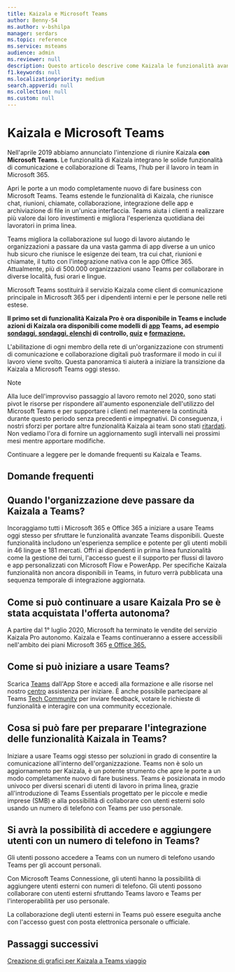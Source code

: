 ```yaml
---
title: Kaizala e Microsoft Teams
author: Benny-54
ms.author: v-bshilpa
manager: serdars
ms.topic: reference
ms.service: msteams
audience: admin
ms.reviewer: null
description: Questo articolo descrive come Kaizala le funzionalità avanzate e le funzionalità di Microsoft Teams.
f1.keywords: null
ms.localizationpriority: medium
search.appverid: null
ms.collection: null
ms.custom: null
---
```


# <a name="kaizala-and-microsoft-teams"></a>Kaizala e Microsoft Teams 

Nell'aprile 2019 abbiamo annunciato [](https://techcommunity.microsoft.com/t5/microsoft-kaizala-blog/update-on-kaizala-features-coming-to-microsoft-teams/ba-p/974525) l'intenzione di riunire Kaizala **con Microsoft Teams**. Le funzionalità di Kaizala integrano le solide funzionalità di comunicazione e collaborazione di Teams, l'hub per il lavoro in team in Microsoft 365.

Apri le porte a un modo completamente nuovo di fare business con Microsoft Teams. Teams estende le funzionalità di Kaizala, che riunisce chat, riunioni, chiamate, collaborazione, integrazione delle app e archiviazione di file in un'unica interfaccia. Teams aiuta i clienti a realizzare più valore dai loro investimenti e migliora l'esperienza quotidiana dei lavoratori in prima linea.

Teams migliora la collaborazione sul luogo di lavoro aiutando le organizzazioni a passare da una vasta gamma di app diverse a un unico hub sicuro che riunisce le esigenze dei team, tra cui chat, riunioni e chiamate, il tutto con l'integrazione nativa con le app Office 365. Attualmente, più di 500.000 organizzazioni usano Teams per collaborare in diverse località, fusi orari e lingue.

Microsoft Teams sostituirà il servizio Kaizala come client di comunicazione principale in Microsoft 365 per i dipendenti interni e per le persone nelle reti estese.

**Il primo set di funzionalità Kaizala Pro è ora disponibile in Teams e include azioni di Kaizala ora disponibili come modelli di [app](/microsoftteams/platform/samples/app-templates) Teams, ad esempio [sondaggi](/microsoftteams/platform/samples/app-templates#poll)[, sondaggi](/microsoftteams/platform/samples/app-templates#survey)[, elenchi](/microsoftteams/platform/samples/app-templates#checklist) di controllo, [quiz](/microsoftteams/platform/samples/app-templates#quiz--) e [formazione.](/microsoftteams/platform/samples/app-templates#training--)**

L'abilitazione di ogni membro della rete di un'organizzazione con strumenti di comunicazione e collaborazione digitali può trasformare il modo in cui il lavoro viene svolto. Questa panoramica ti aiuterà a iniziare la transizione da Kaizala a Microsoft Teams oggi stesso.

>[!NOTE]
> Alla luce dell'improvviso passaggio al lavoro remoto nel 2020, sono stati pivot le risorse per rispondere all'aumento esponenziale dell'utilizzo del Microsoft Teams e per supportare i clienti nel mantenere la continuità durante questo periodo senza precedenti e impegnativi. Di conseguenza, i nostri sforzi per portare altre funzionalità Kaizala ai team sono stati [ritardati](https://techcommunity.microsoft.com/t5/microsoft-kaizala-blog/update-on-kaizala-features-in-microsoft-teams/ba-p/1497289). Non vediamo l'ora di fornire un aggiornamento sugli intervalli nei prossimi mesi mentre apportare modifiche.

Continuare a leggere per le domande frequenti su Kaizala e Teams.

## <a name="faq"></a>Domande frequenti

## <a name="when-should-my-organization-move-from-kaizala-to-teams"></a>Quando l'organizzazione deve passare da Kaizala a Teams?

Incoraggiamo tutti i Microsoft 365 e Office 365 a iniziare a usare Teams oggi stesso per sfruttare le funzionalità avanzate Teams disponibili.[](https://www.microsoft.com/microsoft-teams/group-chat-software?ms.officeurl=teams&rtc=1&OCID=AID2388518_SEM_Ks5ySdZ9) Queste funzionalità includono un'esperienza semplice e potente per gli utenti mobili in 46 lingue e 181 mercati. Offri ai dipendenti in prima linea funzionalità come la gestione dei turni, l'accesso guest e il supporto per flussi di lavoro e app personalizzati con Microsoft Flow e PowerApp. Per specifiche Kaizala funzionalità non ancora disponibili in Teams, in futuro verrà pubblicata una sequenza temporale di integrazione aggiornata.

## <a name="how-can-i-continue-to-use-kaizala-pro-if-i-had-purchased-the-standalone-offering"></a>Come si può continuare a usare Kaizala Pro se è stata acquistata l'offerta autonoma?

A partire dal 1° luglio 2020, Microsoft ha terminato le vendite del servizio Kaizala Pro autonomo. Kaizala e Teams continueranno a essere accessibili nell'ambito dei piani Microsoft 365 [e Office 365.](/Office365/Kaizala/migrate-kaizala-pro)

## <a name="how-can-i-get-started-with-teams"></a>Come si può iniziare a usare Teams?

Scarica [Teams](https://www.microsoft.com/microsoft-teams/group-chat-software) dall'App Store e accedi alla formazione e alle risorse nel nostro [centro](https://support.microsoft.com/teams?ui=en-us&rs=en-us&ad=us) assistenza per iniziare. È anche possibile partecipare al Teams [Tech Community](https://techcommunity.microsoft.com/t5/microsoft-teams/ct-p/MicrosoftTeams) per inviare feedback, votare le richieste di funzionalità e interagire con una community eccezionale.

## <a name="what-can-i-do-to-prepare-for-the-integration-of-kaizala-capabilities-in-teams"></a>Cosa si può fare per preparare l'integrazione delle funzionalità Kaizala in Teams?

Iniziare a usare Teams oggi stesso per soluzioni in grado di consentire la comunicazione all'interno dell'organizzazione. Teams non è solo un aggiornamento per Kaizala, è un potente strumento che apre le porte a un modo completamente nuovo di fare business. Teams è posizionata in modo univoco per diversi scenari di utenti di lavoro in prima linea, grazie all'introduzione di Teams Essentials progettato per le piccole e medie imprese (SMB) e alla possibilità di collaborare con utenti esterni solo usando un numero di telefono con Teams per uso personale.

## <a name="will-i-have-the-ability-to-sign-in-and-add-users-with-a-phone-number-on-teams"></a>Si avrà la possibilità di accedere e aggiungere utenti con un numero di telefono in Teams?

Gli utenti possono accedere a Teams con un numero di telefono usando Teams per gli account personali.

Con Microsoft Teams Connessione, gli utenti hanno la possibilità di aggiungere utenti esterni con numeri di telefono. Gli utenti possono collaborare con utenti esterni sfruttando Teams lavoro e Teams per l'interoperabilità per uso personale.

La collaborazione degli utenti esterni in Teams può essere eseguita anche con l'accesso guest con posta elettronica personale o ufficiale.

## <a name="next-steps"></a>Passaggi successivi
<a name="ControlSyncThroughput"> </a>

[Creazione di grafici per Kaizala a Teams viaggio](/MicrosoftTeams/prepare-for-teams-kaizala)